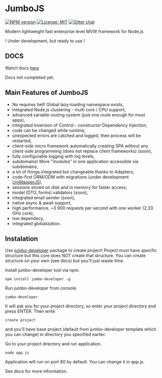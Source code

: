 # JumboJS 
[![NPM version](https://img.shields.io/npm/v/jumbo-core.svg?colorB=green)](https://www.npmjs.com/package/jumbo-core) 
[![License: MIT](https://img.shields.io/badge/License-MIT-green.svg)](https://opensource.org/licenses/MIT)
[![Gitter chat](https://hookyns.github.io/JumboJS-docs/images/gitter.png)](https://gitter.im/JumboJS/Lobby)

Modern lightweight fast enterprise level MVW framework for Node.js

! Under development, but ready to use !

## DOCS
Watch docs [here](https://hookyns.github.io/JumboJS-docs/)

Docs not completed yet.

## Main Features of JumboJS
- No requires hell! Global lazy-loading namespace exists,
- integrated Node.js clustering - multi core / CPU support,
- advanced variable routing system (just one route enough for most apps),
- integrated Inversion of Control - constructor Dependency Injection,
- code can be changed while runtime,
- unexpected errors are catched and logged, then process will be restarted,
- client-side micro framework automatically creating SPA without any client-side programming (does not replace client frameworks) (soon),
- fully configurable logging with log levels,
- subdomains! More "modules" in one application accessible via subdomains,
- a lot of things integrated but changeable thanks to Adapters,
- code-first ORM/ODM with migrations (under development [UniMapperJS](https://github.com/Hookyns/unimapperjs)),
- sessions stored on disk and in memory for faster access,
- model (DTO, forms) validators (soon),
- integrated email sender (soon),
- native async & await support,
- high performance, ~3 900 requests per second with one worker (2,33 GHz core),
- low dependecy,
- integrated globalization.

## Instalation
Use [jumbo-developer](https://www.npmjs.com/package/jumbo-developer) package to create project! Project
must have specific structure but this core does NOT create that structure. 
You can create structure on your own (see docs) but you'll just waste time.

Install jumbo-developer tool via npm.
```
npm install jumbo-developer -g
```

Run jumbo-developer from console.

```
jumbo-developer
```

It will ask you for your project directory, so enter your project directory and press ENTER.
Then write 
```
create project
```
and you'll have base project (default from jumbo-developer template which you can change) in directory you specified earlier.

Go to your project directory and run application.
```
node app.js
```
Application will run on port 80 by default. You can change it in app.js.

See docs for more information.
